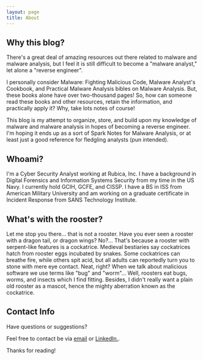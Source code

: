 ```yaml
---
layout: page
title: About
---
```

## Why this blog?

There's a great deal of amazing resources out there related to malware and malware analysis, but I feel it is still difficult to become a "malware analyst," let alone a "reverse engineer".

I personally consider Malware: Fighting Malicious Code, Malware Analyst's Cookbook, and Practical Malware Analysis bibles on Malware Analysis. But, these books alone have over two-thousand pages! So, how can someone read these books and other resources, retain the information, and practically apply it? Why, take lots notes of course!

This blog is my attempt to organize, store, and build upon my knowledge of malware and malware analysis in hopes of becoming a reverse engineer. I'm hoping it ends up as a sort of Spark Notes for Malware Analysis, or at least just a good reference for fledgling analysts (pun intended).

## Whoami?

I'm a Cyber Security Analyst working at Rubica, Inc. I have a background in Digital Forensics and Information Systems Security from my time in the US Navy. I currently hold GCIH, GCFE, and CISSP. I have a BS in ISS from American Military University and am working on a graduate certificate in Incident Response from SANS Technology Institute.

## What's with the rooster?

Let me stop you there... that is not a rooster. Have you ever seen a rooster with a dragon tail, or dragon wings? 
No?... That's because a rooster with serpent-like features is a cockatrice. Medieval bestiaries say cockatrices hatch from rooster eggs incubated by snakes. Some cockatrices can breathe fire, while others spit acid, but all adults can reportedly turn you to stone with mere eye contact. Neat, right?
When we talk about malicious software we use terms like "bug" and "worm"... Well, roosters eat bugs, worms, and insects which I find fitting. Besides, I didn't really want a plain old rooster as a mascot, hence the mighty aberration known as the cockatrice.

## Contact Info

Have questions or suggestions?

Feel free to contact be via [email](ragingroosterrem@gmail.com) or [LinkedIn.](https://www.linkedin.com/in/jordan-zeveney-491760125).

Thanks for reading!
